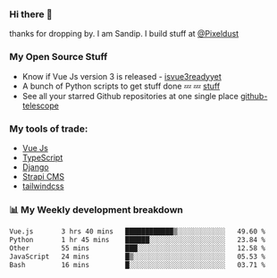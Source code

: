 ### Hi there 👋

thanks for dropping by.
I am Sandip. I build stuff at [@Pixeldust](github.com/pixeldust-in/)

###  **My Open Source Stuff**

 - Know if Vue Js version 3 is released -  [isvue3readyyet](https://github.com/sandiprb/isvue3readyyet)
 - A bunch of Python scripts to get stuff done 💤 💤 [stuff](https://github.com/sandiprb/stuff)
 - See all your starred Github repositories at one single place [github-telescope](https://github.com/sandiprb/github-telescope)



###  **My tools of trade:**
 - [Vue Js](https://github.com/vuejs/vue/)
 - [TypeScript](https://github.com/microsoft/TypeScript)
 - [Django](github.com/django/django)
 - [Strapi CMS](github.com/strapi/strapi)
 - [tailwindcss](https://github.com/tailwindlabs/tailwindcss)


###  📊 **My Weekly development breakdown**
<!--START_SECTION:waka-->

```txt
Vue.js       3 hrs 40 mins   ████████████▒░░░░░░░░░░░░   49.60 %
Python       1 hr 45 mins    ██████░░░░░░░░░░░░░░░░░░░   23.84 %
Other        55 mins         ███░░░░░░░░░░░░░░░░░░░░░░   12.58 %
JavaScript   24 mins         █▒░░░░░░░░░░░░░░░░░░░░░░░   05.53 %
Bash         16 mins         █░░░░░░░░░░░░░░░░░░░░░░░░   03.71 %
```

<!--END_SECTION:waka-->
